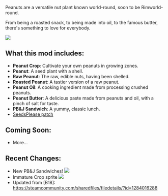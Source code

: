 Peanuts are a versatile nut plant known world-round, soon to be Rimworld-round.

From being a roasted snack, to being made into oil, to the famous butter, there's something to love for everybody.

![](https://i.imgur.com/sbn3sMC.png)

## What this mod includes:

- **Peanut Crop**: Cultivate your own peanuts in growing zones.
- **Peanut**: A seed plant with a shell. 
- **Raw Peanut**: The raw, edible nuts, having been shelled. 
- **Roasted Peanut**: A tastier version of a raw peanut.
- **Peanut Oil**: A cooking ingredient made from processing crushed peanuts.
- **Peanut Butter**: A delicious paste made from peanuts and oil, with a pinch of salt for taste.
- **PB&J Sandwich**: A yummy, classic lunch.
- [SeedsPlease patch](https://steamcommunity.com/sharedfiles/filedetails/?id=1810322857)

## Coming Soon:
- More...

## Recent Changes:
- New PB&J Sandwiches!
![](https://i.imgur.com/buHnwz6.png)
- Immature Crop sprite
![](https://i.imgur.com/ydwhC7v.png)
- Updated from [B18]:
https://steamcommunity.com/sharedfiles/filedetails/?id=1284016288
